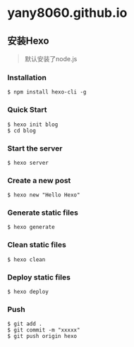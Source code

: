 # yany8060.github.io

## 安装Hexo
> 默认安装了node.js

### Installation
```
$ npm install hexo-cli -g
```

### Quick Start
```
$ hexo init blog
$ cd blog
```

### Start the server
```
$ hexo server
```

### Create a new post
```
$ hexo new "Hello Hexo"
```

### Generate static files
```
$ hexo generate
```

### Clean static files
```
$ hexo clean
```

### Deploy static files
```
$ hexo deploy
```

### Push 
```
$ git add .
$ git commit -m "xxxxx"
$ git push origin hexo
```
